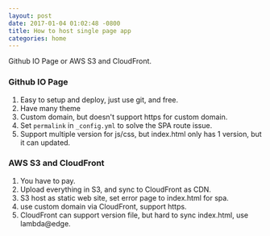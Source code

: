 ```yaml
---
layout: post
date: 2017-01-04 01:02:48 -0800
title: How to host single page app
categories: home
---
```


Github IO Page or AWS S3 and CloudFront.

### Github IO Page
1. Easy to setup and deploy, just use git, and free.
2. Have many theme
3. Custom domain, but doesn't support https for custom domain.
4. Set `permalink` in `_config.yml` to solve the SPA route issue.
5. Support multiple version for js/css, but index.html only has 1 version, but it can updated.

### AWS S3 and CloudFront
1. You have to pay.
2. Upload everything in S3, and sync to CloudFront as CDN.
3. S3 host as static web site, set error page to index.html for spa.
4. use custom domain via CloudFront, support https.
5. CloudFront can support version file, but hard to sync index.html, use lambda@edge.
